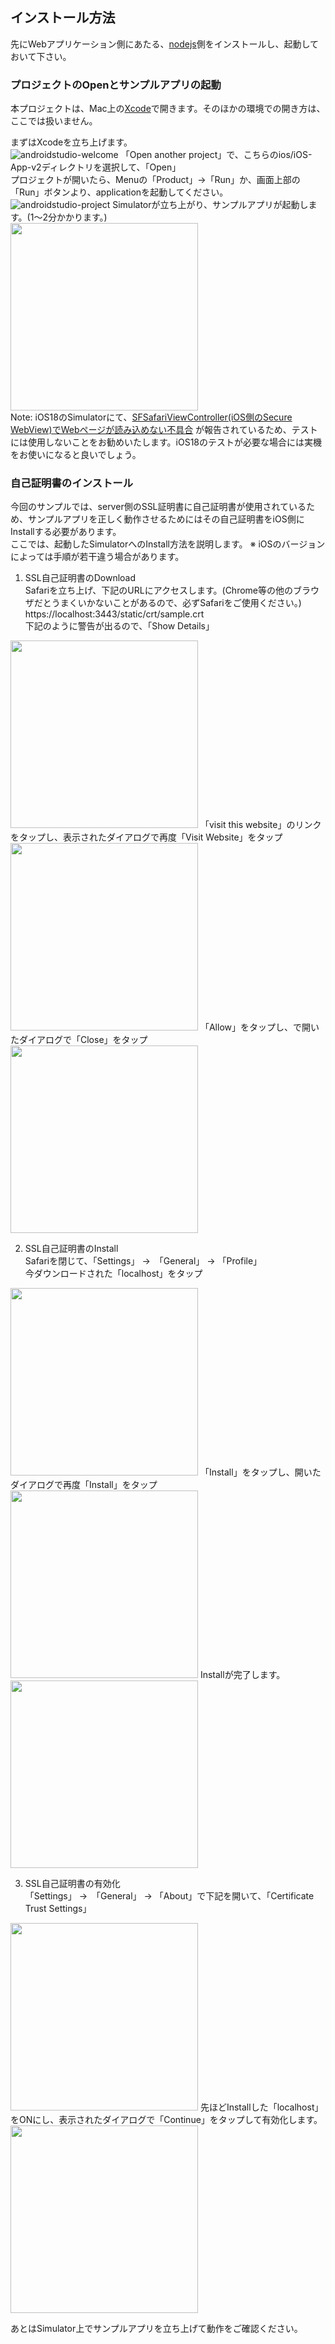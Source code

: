 ## インストール方法
先にWebアプリケーション側にあたる、[nodejs](../nodejs/README.md)側をインストールし、起動しておいて下さい。

### プロジェクトのOpenとサンプルアプリの起動
本プロジェクトは、Mac上の[Xcode](https://developer.apple.com/jp/xcode/)で開きます。そのほかの環境での開き方は、ここでは扱いません。  

まずはXcodeを立ち上げます。  
![androidstudio-welcome](docimg/xcode_open.png)
「Open another project」で、こちらのios/iOS-App-v2ディレクトリを選択して、「Open」  
プロジェクトが開いたら、Menuの「Product」→「Run」か、画面上部の「Run」ボタンより、applicationを起動してください。
![androidstudio-project](docimg/xcode_project.png)
Simulatorが立ち上がり、サンプルアプリが起動します。(1〜2分かかります。)  
<img src="docimg/simu_start.png" width="300">  
Note: iOS18のSimulatorにて、[SFSafariViewController(iOS側のSecure WebView)でWebページが読み込めない不具合](https://developer.apple.com/forums/thread/764468) が報告されているため、テストには使用しないことをお勧めいたします。iOS18のテストが必要な場合には実機をお使いになると良いでしょう。

### 自己証明書のインストール
今回のサンプルでは、server側のSSL証明書に自己証明書が使用されているため、サンプルアプリを正しく動作させるためにはその自己証明書をiOS側にInstallする必要があります。  
ここでは、起動したSimulatorへのInstall方法を説明します。
※ iOSのバージョンによっては手順が若干違う場合があります。

1. SSL自己証明書のDownload  
Safariを立ち上げ、下記のURLにアクセスします。(Chrome等の他のブラウザだとうまくいかないことがあるので、必ずSafariをご使用ください。)  
https://localhost:3443/static/crt/sample.crt  
下記のように警告が出るので、「Show Details」  
<img src="docimg/simu_warn.png" width="300">  
「visit this website」のリンクをタップし、表示されたダイアログで再度「Visit Website」をタップ  
<img src="docimg/simu_warn-detail.png" width="300">  
「Allow」をタップし、で開いたダイアログで「Close」をタップ  
<img src="docimg/simu_allow-download.png" width="300">  

2. SSL自己証明書のInstall  
Safariを閉じて、「Settings」 →　「General」 → 「Profile」  
今ダウンロードされた「localhost」をタップ  
<img src="docimg/simu_profile.png" width="300">  
「Install」をタップし、開いたダイアログで再度「Install」をタップ  
<img src="docimg/simu_install-profile.png" width="300">  
Installが完了します。  
<img src="docimg/simu_success.png" width="300">  

3. SSL自己証明書の有効化  
「Settings」 →　「General」 → 「About」で下記を開いて、「Certificate Trust Settings」  
<img src="docimg/simu_about.png" width="300">  
先ほどInstallした「localhost」をONにし、表示されたダイアログで「Continue」をタップして有効化します。  
<img src="docimg/simu_trust.png" width="300">  

あとはSimulator上でサンプルアプリを立ち上げて動作をご確認ください。
